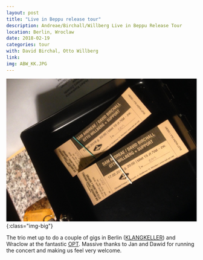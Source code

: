 ```yaml
---
layout: post
title: "Live in Beppu release tour"
description: Andreae/Birchall/Willberg Live in Beppu Release Tour
location: Berlin, Wroclaw
date: 2018-02-19
categories: tour
with: David Birchal, Otto Willberg
link:
img: ABW_KK.JPG
---
```


![ABW Wraclow](/assets/img/ABW_poland.JPG){:class="img-big"}

The trio met up to do a couple of gigs in Berlin ([KLANGKELLER](http://www.klangkeller.net)) and Wraclow at the fantastic [OPT](https://opt-art.net/wydarzenia-muzyczne/sam-andreae-david-birchall-otto-willberg/). Massive thanks to Jan and Dawid for running the concert and making us feel very welcome.
